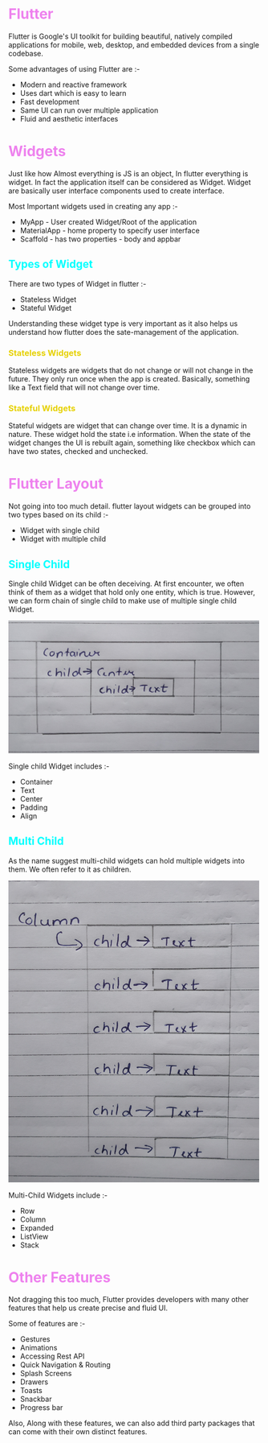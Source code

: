 # <span class="header">Flutter</span>

Flutter is Google's UI toolkit for building beautiful, natively compiled applications for mobile, web, desktop, and embedded devices from a single codebase.

Some advantages of using Flutter are :-
* Modern and reactive framework
* Uses dart which is easy to learn
* Fast development
* Same UI can run over multiple application
* Fluid and aesthetic interfaces

# <span class="header">Widgets</span>

Just like how Almost everything is JS is an object, In flutter everything is widget. In fact the application itself can be considered as Widget. Widget are basically user interface components used to create interface.

Most Important widgets used in creating any app :-
* MyApp - User created Widget/Root of the application
* MaterialApp - home property to specify user interface
* Scaffold - has two properties - body and appbar

## <span class="header2">Types of Widget</span>

There are two types of Widget in flutter :-
* Stateless Widget
* Stateful Widget

Understanding these widget type is very important as it also helps us understand how flutter does the sate-management of the application.

### <span class="header3">Stateless Widgets</span>

Stateless widgets are widgets that do not change or will not change in the future. They only run once when the app is created. Basically, something like a Text field that will not change over time.

### <span class="header3">Stateful Widgets</span>

Stateful widgets are widget that can change over time. It is a dynamic in nature. These widget hold the state i.e information. When the state of the widget changes the UI is rebuilt again, something like checkbox which can have two states, checked and unchecked.

# <span class="header">Flutter Layout</span>

Not going into too much detail. flutter layout widgets can be grouped into two types based on its child :-
* Widget with single child
* Widget with multiple child

## <span class="header2">Single Child</span>

Single child Widget can be often deceiving. At first encounter, we often think of them as a widget that hold only one entity, which is true. However, we can form chain of single child to make use of multiple single child Widget.


<img src="../assests/Wigetsingle.jpg" width="500">


Single child Widget includes :-
* Container
* Text
* Center
* Padding
* Align

## <span class="header2">Multi Child</span>

As the name suggest multi-child widgets can hold multiple widgets into them. We often refer to it as children.


<img src="../assests/Widgetmultiple.jpg" width="500" height="600">


Multi-Child Widgets include :-
* Row
* Column
* Expanded
* ListView
* Stack

# <span class="header">Other Features</span>

Not dragging this too much, Flutter provides developers with many other features that help us create precise and fluid UI.

Some of features are :-
* Gestures
* Animations
* Accessing Rest API
* Quick Navigation & Routing
* Splash Screens
* Drawers
* Toasts
* Snackbar
* Progress bar

Also, Along with these features, we can also add third party packages that can come with their own distinct features.


<style>
.highlight{
  color: #75FF33
}
.header3{
  color: #E6D100
}
.header{
  color: #EE82EE
}
.header2{
  color: #00FFFF
}
.imp{
  color: #FF8080
}
</style>